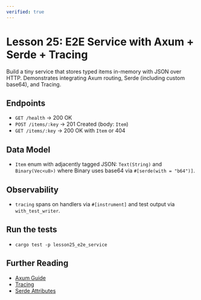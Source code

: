 ```yaml
---
verified: true
---
```


# Lesson 25: E2E Service with Axum + Serde + Tracing

Build a tiny service that stores typed items in-memory with JSON over HTTP. Demonstrates integrating Axum routing, Serde (including custom base64), and Tracing.

## Endpoints

- `GET /health` → 200 OK
- `POST /items/:key` → 201 Created (body: `Item`)
- `GET /items/:key` → 200 OK with `Item` or 404

## Data Model

- `Item` enum with adjacently tagged JSON: `Text(String)` and `Binary(Vec<u8>)` where Binary uses base64 via `#[serde(with = "b64")]`.

## Observability

- `tracing` spans on handlers via `#[instrument]` and test output via `with_test_writer`.

## Run the tests

- `cargo test -p lesson25_e2e_service`

## Further Reading

- [Axum Guide](https://docs.rs/axum/latest/axum/)
- [Tracing](https://docs.rs/tracing/latest/tracing/)
- [Serde Attributes](https://serde.rs/attributes.html)
